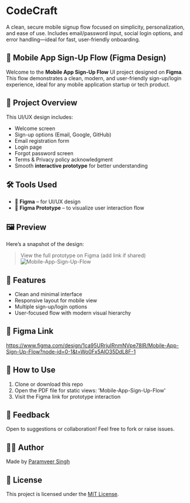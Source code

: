 # CodeCraft

A clean, secure mobile signup flow focused on simplicity, personalization, and ease of use. Includes email/password input, social login options, and error handling—ideal for fast, user-friendly onboarding.

## 📱 Mobile App Sign-Up Flow (Figma Design)

Welcome to the **Mobile App Sign-Up Flow** UI project designed on **Figma**. This flow demonstrates a clean, modern, and user-friendly sign-up/login experience, ideal for any mobile application startup or tech product.

## 📌 Project Overview

This UI/UX design includes:
- Welcome screen
- Sign-up options (Email, Google, GitHub)
- Email registration form
- Login page
- Forgot password screen
- Terms & Privacy policy acknowledgment
- Smooth **interactive prototype** for better understanding

## 🛠️ Tools Used

- 🎨 **Figma** – for UI/UX design
- 🔗 **Figma Prototype** – to visualize user interaction flow

## 🖼️ Preview

Here’s a snapshot of the design:
> View the full prototype on Figma (add link if shared)
![Mobile-App-Sign-Up-Flow](https://github.com/user-attachments/assets/6af2dbfb-22b1-474e-b593-5c1238caca5d)


## 🧠 Features

- Clean and minimal interface
- Responsive layout for mobile view
- Multiple sign-up/login options
- User-focused flow with modern visual hierarchy

## 🔗 Figma Link
https://www.figma.com/design/1ca95URrjuIRnmNVpe78lR/Mobile-App-Sign-Up-Flow?node-id=0-1&t=Wo0Fx5AlO35DdL8F-1

## 📂 How to Use

1. Clone or download this repo
2. Open the PDF file for static views: 'Mobile-App-Sign-Up-Flow'
3. Visit the Figma link for prototype interaction

## 💬 Feedback

Open to suggestions or collaboration! Feel free to fork or raise issues.

## 👨‍💻 Author

Made by [Paramveer Singh](https://github.com/ParamveerSingh19)

## 📄 License

This project is licensed under the [MIT License](LICENSE).


